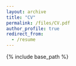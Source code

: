 ```yaml
---
layout: archive
title: "CV"
permalink: /files/CV.pdf
author_profile: true
redirect_from:
  - /resume
---
```


{% include base_path %}


